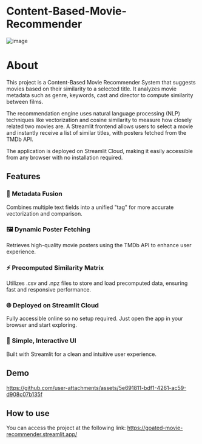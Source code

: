 # Content-Based-Movie-Recommender
![image](https://github.com/user-attachments/assets/2206b24e-94cf-4e32-a12d-b558cedfdcf4)
# About
This project is a Content-Based Movie Recommender System that suggests movies based on their similarity to a selected title. It analyzes movie metadata such as genre, keywords, cast and director to compute similarity between films.

The recommendation engine uses natural language processing (NLP) techniques like vectorization and cosine similarity to measure how closely related two movies are. A  Streamlit frontend allows users to select a movie and instantly receive a list of similar titles,  with posters fetched from the TMDb API.

The application is deployed on Streamlit Cloud, making it easily accessible from any browser with no installation required.

## Features
### 📄 Metadata Fusion
Combines multiple text fields into a unified "tag" for more accurate vectorization and comparison.

### 🖼️ Dynamic Poster Fetching
Retrieves high-quality movie posters using the TMDb API to enhance user experience.

### ⚡ Precomputed Similarity Matrix
Utilizes .csv and .npz files to store and load precomputed data, ensuring fast and responsive performance.

### 🌐 Deployed on Streamlit Cloud
Fully accessible online so no setup required. Just open the app in your browser and start exploring.

### 🧪 Simple, Interactive UI
Built with Streamlit for a clean and intuitive user experience.

## Demo
https://github.com/user-attachments/assets/5e691811-bdf1-4261-ac59-d908c07b135f

## How to use               
You can access the project at the following link: https://goated-movie-recommender.streamlit.app/
